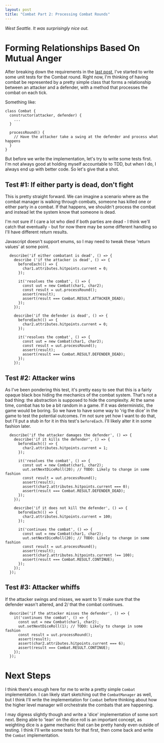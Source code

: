 ```yaml
---
layout: post
title: "Combat Part 2: Processing Combat Rounds"
---
```


_West Seattle. It was surprisingly nice out._

# Forming Relationships Based On Mutual Anger

After breaking down the requirements in the [last post](), I've started to write some unit tests for the Combat round. Right now, I'm thinking of having combat be represented by a pretty simple class that forms a relationship between an attacker and a defender, with a method that processes the combat on each tick.

Something like:

```
class Combat {
  constructor(attacker, defender) {
  	...
  }

  processRound() {
  	// Have the attacker take a swing at the defender and process what happens
  }
}
```

But before we write the implementation, let's try to write some tests first. I'm not always good at holding myself accountable to TDD, but when I do, I always end up with better code. So let's give that a shot.

## Test #1: If either party is dead, don't fight

This is pretty straight forward. We can imagine a scenario where as the combat manager is walking through combats, someone has killed one or either party in a combat. If that happens, we shouldn't process the combat and instead let the system know that someone is dead.

I'm not sure if I care a lot who died if both parties are dead - I think we'll catch that eventually - but for now there may be some different handling so I'll have different return results.

Javascript doesn't support enums, so I may need to tweak these 'return values' at some point.

```
  describe('if either combatant is dead', () => {
    describe ('if the attacker is dead', () => {
      beforeEach(() => {
        char1.attributes.hitpoints.current = 0;
      });

      it('resolves the combat', () => {
        const uut = new Combat(char1, char2);
        const result = uut.processRound();
        assert(result);
        assert(result === Combat.RESULT.ATTACKER_DEAD);
      });
    });

    describe('if the defender is dead', () => {
      beforeEach(() => {
        char2.attributes.hitpoints.current = 0;
      });

      it('resolves the combat', () => {
        const uut = new Combat(char1, char2);
        const result = uut.processRound();
        assert(result);
        assert(result === Combat.RESULT.DEFENDER_DEAD);
      });
    });
```

## Test #2: Attacker wins

As I've been pondering this test, it's pretty easy to see that this is a fairly opaque black box hiding the mechanics of the combat system. That's not a bad thing: the abstraction is supposed to hide the complexity. At the same time, combat has to be a bit random in a game. If it was deterministic, the game would be boring. So we have to have some way to 'rig the dice' in the game to test the potential outcomes. I'm not sure yet how I want to do that, but I'll put a stub in for it in this test's `beforeEach`. I'll likely alter it in some fashion later.

```
  describe('if the attacker damages the defender', () => {
    describe('if it kills the defender', () => {
      beforeEach(() => {
        char2.attributes.hitpoints.current = 1;
      });

      it('resolves the combat', () => {
        const uut = new Combat(char1, char2);
        uut.setNextDiceRoll(20); // TODO: Likely to change in some fashion
        const result = uut.processRound();
        assert(result);
        assert(char2.attributes.hitpoints.current === 0);
        assert(result === Combat.RESULT.DEFENDER_DEAD);
      });
    });

    describe('if it does not kill the defender', () => {
      beforeEach(() => {
        char2.attributes.hitpoints.current = 100;
      });

      it('continues the combat', () => {
        const uut = new Combat(char1, char2);
        uut.setNextDiceRoll(20); // TODO: Likely to change in some fashion
        const result = uut.processRound();
        assert(result);
        assert(char2.attributes.hitpoints.current !== 100);
        assert(result === Combat.RESULT.CONTINUE);
      });
    });
  });
```

## Test #3: Attacker whiffs

If the attacker swings and misses, we want to 1/ make sure that the defender wasn't altered, and 2/ that the combat continues.

```
  describe('if the attacker misses the defender', () => {
    it('continues the combat', () => {
      const uut = new Combat(char1, char2);
      uut.setNextDiceRoll(1); // TODO: Likely to change in some fashion
      const result = uut.processRound();
      assert(result);
      assert(char2.attributes.hitpoints.current === 6);
      assert(result === Combat.RESULT.CONTINUE);
    });
  });
```

# Next Steps

I think there's enough here for me to write a pretty simple `Combat` implementation. I can likely start sketching out the `CombatManager` as well, but I think I'll write the implementation for `Combat` before thinking about how the higher level manager will orchestrate the combats that are happening.

I may digress slightly though and write a 'dice' implementation of some sort next. Being able to 'lean' on the dice roll is an important concept, as weighting dice is a game mechanic that can be pretty handy even outside of testing. I think I'll write some tests for that first, then come back and write the `Combat` implementation.
